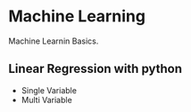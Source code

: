 # Machine Learning
Machine Learnin Basics.

## Linear Regression with python
- Single Variable
- Multi Variable
